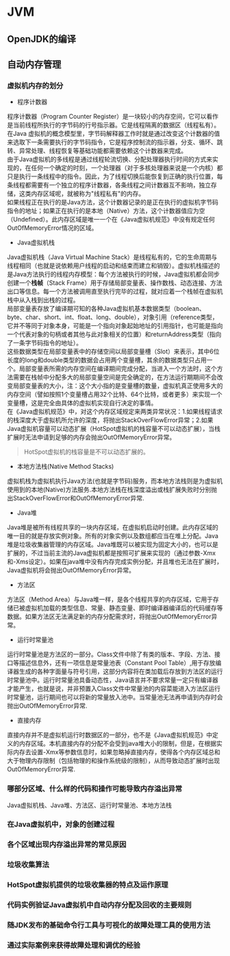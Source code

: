 # JVM

## OpenJDK的编译

## 自动内存管理

### 虚拟机内存的划分

- 程序计数器

程序计数器（Program Counter Register）是一块较小的内存空间，它可以看作是当前线程所执行的字节码的行号指示器。它是线程隔离的数据区（线程私有）。在Java
虚拟机的概念模型里，字节码解释器工作时就是通过改变这个计数器的值来选取下一条需要执行的字节码指令，它是程序控制流的指示器，分支、循环、跳转、异常处理、线程恢复等基础功能都需要依赖这个计数器来完成。<br>由于Java虚拟机的多线程是通过线程轮流切换、分配处理器执行时间的方式来实现的，在任何一个确定的时刻，一个处理器（对于多核处理器来说是一个内核）都只是执行一条线程中的指令。因此，为了线程切换后能恢复到正确的执行位置，每条线程都需要有一个独立的程序计数器，各条线程之间计数器互不影响，独立存储，这类内存区域呢，就被称为"线程私有"的内存。<br>如果线程正在执行的是Java方法，这个计数器记录的是正在执行的虚拟机字节码指令的地址；如果正在执行的是本地（Native）方法，这个计数器值应为空（Undefined）。此内存区域是唯一一个在《Java虚拟机规范》中没有规定任何OutOfMemoryError情况的区域。

- Java虚拟机栈

Java虚拟机栈（Java Virtual Machine Stack）是线程私有的，它的生命周期与线程相同（也就是说依赖用户线程的启动和结束而建立和销毁）。虚拟机栈描述的是Java方法执行的线程内存模型：每个方法被执行的时候，Java虚拟机都会同步创建一个**栈帧**（Stack Frame）用于存储局部变量表、操作数栈、动态连接、方法出口等信息。每一个方法被调用直至执行完毕的过程，就对应着一个栈帧在虚拟机栈中从入栈到出栈的过程。<br>局部变量表存放了编译期可知的各种Java虚拟机基本数据类型（boolean、byte、char、short、int、float、long、double），对象引用（reference类型，它并不等同于对象本身，可能是一个指向对象起始地址的引用指针，也可能是指向一个代表对象的句柄或者其他与此对象相关的位置）和returnAddress类型（指向了一条字节码指令的地址）。<br>这些数据类型在局部变量表中的存储空间以局部变量槽（Slot）来表示，其中6位长度的long和double类型的数据会占用两个变量槽，其余的数据类型只占用一个。局部变量表所需的内存空间在编译期间完成分配，当进入一个方法时，这个方法需要在栈帧中分配多大的局部变量空间是完全确定的，在方法运行期期间不会改变局部变量表的大小，注：这个大小指的是变量槽的数量，虚拟机真正使用多大的内存空间（譬如按照1个变量槽占用32个比特、64个比特，或者更多）来实现一个变量槽，这是完全由具体的虚拟机实现自行决定的事情。<br>在《Java虚拟机规范》中，对这个内存区域规定来两类异常状况：1.如果线程请求的栈深度大于虚拟机所允许的深度，将抛出StackOverFlowError异常；2.如果Java虚拟机容量可以动态扩展（HotSpot虚拟机的栈容量不可以动态扩展），当栈扩展时无法申请到足够的内存会抛出OutOfMemoryError异常。

> HotSpot虚拟机的栈容量是不可以动态扩展的。

- 本地方法栈(Native Method Stacks)

虚拟机栈为虚拟机执行Java方法(也就是字节码)服务，而本地方法栈则是为虚拟机使用到的本地(Native)方法服务.本地方法栈在栈深度溢出或栈扩展失败时分别抛出StackOverFlowError和OutOfMemoryError异常.

- Java堆

Java堆是被所有线程共享的一块内存区域，在虚拟机启动时创建。此内存区域的唯一目的就是存放实例对象。所有的对象实例以及数组都应当在堆上分配。Java堆是垃圾收集器管理的内存区域。Java堆既可以被实现为固定大小的，也可以是扩展的，不过当前主流的Java虚拟机都是按照可扩展来实现的（通过参数-Xmx和-Xms设定）。如果在java堆中没有内存完成实例分配，并且堆也无法在扩展时，Java虚拟机将会抛出OutOfMemoryError异常。

- 方法区

方法区（Method Area）与Java堆一样，是各个线程共享的内存区域，它用于存储已被虚拟机加载的类型信息、常量、静态变量、即时编译器编译后的代码缓存等数据。如果方法区无法满足新的内存分配需求时，将抛出OutOfMemoryError异常。

- 运行时常量池

运行时常量池是方法区的一部分。Class文件中除了有类的版本、字段、方法、接口等描述信息外，还有一项信息是常量池表（Constant Pool Table）,用于存放编译器生成的各种字面量与符号引用，这部分内容将在类加载后存放到方法区的运行时常量池中。运行时常量池具备动态性，Java语言并不要求常量一定只有编译器才能产生，也就是说，并非预置入Class文件中常量池的内容菜能进入方法区运行时常量池，运行期间也可以将新的常量放入池中。当常量池无法再申请到内存时会抛出OutOfMemoryError异常.

- 直接内存

直接内存并不是虚拟机运行时数据区的一部分，也不是《Java虚拟机规范》中定义的内存区域。本机直接内存的分配不会受到java堆大小的限制，但是，在根据实际内存去设置-Xmx等参数信息时，如果忽略掉直接内存，使得各个内存区域总和大于物理内存限制（包括物理的和操作系统级的限制），从而导致动态扩展时出现OutOfMemoryError异常.

### 哪部分区域、什么样的代码和操作可能导致内存溢出异常

Java虚拟机栈、Java堆、方法区、运行时常量池、本地方法栈

### 在Java虚拟机中，对象的创建过程

### 各个区域出现内存溢出异常的常见原因

### 垃圾收集算法

### HotSpot虚拟机提供的垃圾收集器的特点及运作原理

### 代码实例验证Java虚拟机中自动内存分配及回收的主要规则

### 随JDK发布的基础命令行工具与可视化的故障处理工具的使用方法

### 通过实际案例来获得故障处理和调优的经验
